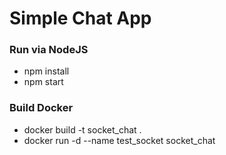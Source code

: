 # Simple Chat App

### Run via NodeJS
- npm install
- npm start

### Build Docker
- docker build -t socket_chat .
- docker run -d --name test_socket socket_chat